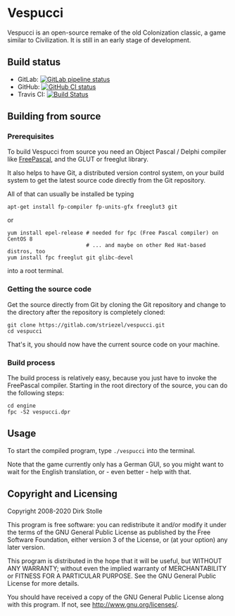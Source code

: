 # Vespucci

Vespucci is an open-source remake of the old Colonization classic, a game
similar to Civilization. It is still in an early stage of development.

## Build status

* GitLab:
[![GitLab pipeline status](https://gitlab.com/striezel/vespucci/badges/master/pipeline.svg)](https://gitlab.com/striezel/vespucci/-/pipelines)
* GitHub:
[![GitHub CI status](https://github.com/striezel/vespucci/workflows/GitHub-CI/badge.svg)](https://github.com/striezel/vespucci/actions)
* Travis CI:
[![Build Status](https://travis-ci.org/striezel/vespucci.svg?branch=master)](https://travis-ci.org/striezel/vespucci)

## Building from source

### Prerequisites

To build Vespucci from source you need an Object Pascal / Delphi compiler like
[FreePascal](https://www.freepascal.org/), and the GLUT or freeglut library.

It also helps to have Git, a distributed version control system, on your build
system to get the latest source code directly from the Git repository.

All of that can usually be installed be typing

    apt-get install fp-compiler fp-units-gfx freeglut3 git 

or

    yum install epel-release # needed for fpc (Free Pascal compiler) on CentOS 8
                             # ... and maybe on other Red Hat-based distros, too
    yum install fpc freeglut git glibc-devel

into a root terminal.

### Getting the source code

Get the source directly from Git by cloning the Git repository and change to
the directory after the repository is completely cloned:

    git clone https://gitlab.com/striezel/vespucci.git
    cd vespucci

That's it, you should now have the current source code on your machine.

### Build process

The build process is relatively easy, because you just have to invoke the
FreePascal compiler. Starting in the root directory of the source, you can do
the following steps:

    cd engine
    fpc -S2 vespucci.dpr

## Usage

To start the compiled program, type `./vespucci` into the terminal.

Note that the game currently only has a German GUI, so you might want to wait
for the English translation, or - even better - help with that.

## Copyright and Licensing

Copyright 2008-2020  Dirk Stolle

This program is free software: you can redistribute it and/or modify
it under the terms of the GNU General Public License as published by
the Free Software Foundation, either version 3 of the License, or
(at your option) any later version.

This program is distributed in the hope that it will be useful,
but WITHOUT ANY WARRANTY; without even the implied warranty of
MERCHANTABILITY or FITNESS FOR A PARTICULAR PURPOSE.  See the
GNU General Public License for more details.

You should have received a copy of the GNU General Public License
along with this program.  If not, see <http://www.gnu.org/licenses/>.
